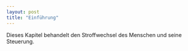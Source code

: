 ```yaml
---
layout: post
title: "Einführung"
---
```

Dieses Kapitel behandelt den Stroffwechsel des Menschen und seine Steuerung.

